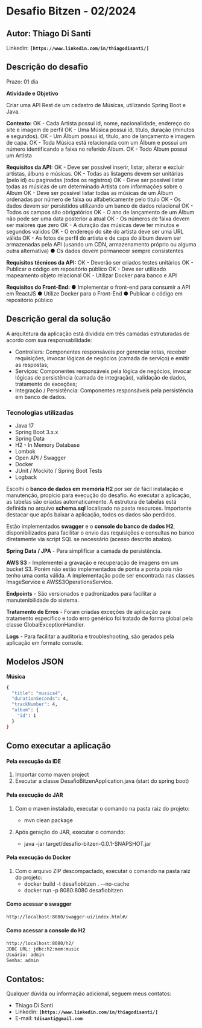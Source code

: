 # Desafio Bitzen - 02/2024
## Autor: Thiago Di Santi 
Linkedin: **`[https://www.linkedin.com/in/thiagodisanti/]`**


## Descrição do desafio
Prazo: 01 dia

**Atividade e Objetivo**

Criar uma API Rest de um cadastro de Músicas, utilizando Spring Boot e Java.

**Contexto:**
OK - Cada Artista possui id, nome, nacionalidade, endereço do site e imagem de perfil
OK - Uma Música possui id, título, duração (minutos e segundos).
OK - Um Álbum possui id, título, ano de lançamento e imagem de capa.
OK - Toda Música está relacionada com um Álbum e possui um número identificando a faixa no referido Álbum.
OK - Todo Álbum possui um Artista

**Requisitos da API:**
OK - Deve ser possível inserir, listar, alterar e excluir artistas, álbuns e músicas.
OK - Todas as listagens devem ser unitárias (pelo id) ou paginadas (todos os registros)
OK - Deve ser possível listar todas as músicas de um determinado Artista com informações sobre o Álbum
OK - Deve ser possível listar todas as músicas de um Álbum ordenadas por número de faixa ou alfabeticamente pelo título
OK - Os dados devem ser persistidos utilizando um banco de dados relacional
OK - Todos os campos são obrigatórios
OK - O ano de lançamento de um Álbum não pode ser uma data posterior a atual
OK - Os números de faixa devem ser maiores que zero
OK - A duração das músicas deve ter minutos e segundos validos
OK - O endereço do site do artista deve ser uma URL válida
OK - As fotos de perfil do artista e de capa do álbum devem ser armazenadas pela API (usando um CDN, armazenamento próprio ou alguma outra alternativa)
● Os dados devem permanecer sempre consistentes

**Requisitos técnicos da API:**
OK - Deverão ser criados testes unitários
OK - Publicar o código em repositório público
OK - Deve ser utilizado mapeamento objeto relacional
OK - Utilizar Docker para banco e API

**Requisitos do Front-End:**
● Implementar o front-end para consumir a API em ReactJS
● Utilize Docker para o Front-End
● Publicar o código em repositório público



## Descrição geral da solução

A arquitetura da aplicação está dividida em três camadas estruturadas de acordo com sua responsabilidade:
  - Controllers: Componentes responsáveis por gerenciar rotas, receber requisições, invocar lógicas de negócios (camada de serviço) e emitir as respostas;
  - Serviços: Componentes responsáveis pela lógica de negócios, invocar lógicas de persistência (camada de integração), validação de dados, tratamento de exceções;
  - Integração / Persistência: Componentes responsáveis pela persistência em banco de dados.


### Tecnologias utilizadas
- Java 17
- Spring Boot 3.x.x
- Spring Data
- H2 - In Memory Database
- Lombok
- Open API / Swagger
- Docker
- JUnit / Mockito / Spring Boot Tests
- Logback


Escolhi o **banco de dados em memória H2** por ser de fácil instalação e manutenção, propício para execução do desafio. Ao executar a aplicação, as tabelas são criadas automaticamente. A estrutura de tabelas está definida no arquivo **schema.sql** localizado na pasta resources. Importante destacar que após baixar a aplicação, todos os dados são perdidos.

Estão implementados **swagger** e o **console do banco de dados H2**, disponibilizados para facilitar o envio das requisições e consultas no banco diretamente via script SQL se necessário (acesso descrito abaixo).

**Spring Data / JPA** - Para simplificar a camada de persistência.

**AWS S3** - Implementei a gravação e recuperação de imagens em um bucket S3. Porém não estão implementados de ponta a ponta pois não tenho uma conta válida. A implementação pode ser encontrada nas classes ImageService e AWSS3OperationsService.

**Endpoints** - São versionados e padronizados para facilitar a manutenibilidade do sistema.

**Tratamento de Erros** - Foram criadas exceções de aplicação para tratamento específico e todo erro genérico foi tratado de forma global pela classe GlobalExceptionHandler.

**Logs** - Para facilitar a auditoria e troubleshooting, são gerados pela aplicação em formato console.


## Modelos JSON

**Música**

```sh
{
  "title": "musica4",
  "durationSeconds": 4,
  "trackNumber": 4,
  "album": {
    "id": 1
  }
}
```


## Como executar a aplicação

#### Pela execução da IDE
1. Importar como maven project
2. Executar a classe DesafioBitzenApplication.java (start do spring boot)


#### Pela execução do JAR
1. Com o maven instalado, executar o comando na pasta raiz do projeto:
	- mvn clean package
	
2. Após geração do JAR, executar o comando:
    - java -jar target/desafio-bitzen-0.0.1-SNAPSHOT.jar

#### Pela execução do Docker
1. Com o arquivo ZIP descompactado, executar o comando na pasta raiz do projeto:
	- docker build -t desafiobitzen . --no-cache
	- docker run -p 8080:8080 desafiobitzen

#### Como acessar o swagger
```sh
http://localhost:8080/swagger-ui/index.html#/
```

#### Como acessar a console do H2
```sh
http://localhost:8080/h2/
JDBC URL: jdbc:h2:mem:music
Usuário: admin
Senha: admin
```


## Contatos:
Qualquer dúvida ou informação adicional, seguem meus contatos:
- Thiago Di Santi 
- Linkedin: **`[https://www.linkedin.com/in/thiagodisanti/]`**
- E-mail: **`tdisanti@gmail.com`**

